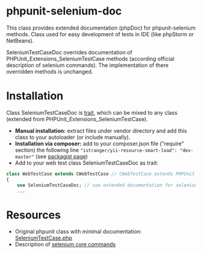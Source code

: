 # phpunit-selenium-doc
This class provides extended documentation (phpDoc) for phpunit-selenium methods.
Class used for easy development of tests in IDE (like phpStorm or NetBeans).

SeleniumTestCaseDoc overrides documentation of PHPUnit_Extensions_SeleniumTestCase methods 
(according official description of selenium commands). 
The implementation of there overridden methods is unchanged.

# Installation

Class SeleniumTestCaseDoc is [trait](http://php.net/manual/en/language.oop5.traits.php), which can be mixed to any class 
(extended from PHPUnit_Extensions_SeleniumTestCase).

+ **Manual installation:** extract files under vendor directory and add this class to your autoloader (or include manually).
+ **Installation via composer:** add to your composer.json file ("require" section) the following line  <code>"istranger/yii-resource-smart-load": "dev-master"</code>
  (see <a href="https://packagist.org/packages/istranger/phpunit-selenium-doc">packagist page</a>)
+ Add to your web test class SeleniumTestCaseDoc as trait:
```php
class WebTestCase extends CWebTestCase // CWebTestCase extends PHPUnit_Extensions_SeleniumTestCase
{
    use SeleniumTestCaseDoc; // use extended documentation for selenium methods
    ...
```

# Resources

+ Original phpunit class with minimal documentation: [SeleniumTestCase.php](https://github.com/giorgiosironi/phpunit-selenium/blob/master/PHPUnit/Extensions/SeleniumTestCase.php#L46)
+ Description of [selenium core commands](http://release.seleniumhq.org/selenium-core/1.0.1/reference.html)